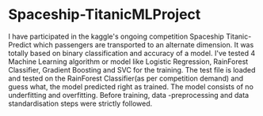 # Spaceship-TitanicMLProject 

I have participated in the kaggle's ongoing competition Spaceship Titanic-Predict which passengers are transported to an alternate dimension. It was totally based on binary classification and accuracy of a model. I've tested 4 Machine Learning algorithm or model like Logistic Regression, RainForest Classifier, Gradient Boosting and SVC for the training. The test file is loaded and tested on the RainForest Classifier(as per competition demand) and guess what, the model predicted right as trained.
The model consists of no underfitting and overfitting. Before training, data -preprocessing and data standardisation steps were strictly followed.
